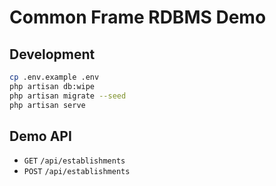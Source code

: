 # Common Frame RDBMS Demo

## Development
```bash
cp .env.example .env
php artisan db:wipe
php artisan migrate --seed
php artisan serve
```

## Demo API
* `GET` `/api/establishments`
* `POST` `/api/establishments`
